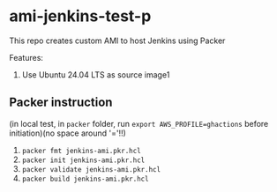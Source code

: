 # ami-jenkins-test-p

This repo creates custom AMI to host Jenkins using Packer

Features:

1. Use Ubuntu 24.04 LTS as source image1

## Packer instruction

(in local test, in `packer` folder, run `export AWS_PROFILE=ghactions` before initiation)(no space around '='!!)

1. `packer fmt jenkins-ami.pkr.hcl`
2. `packer init jenkins-ami.pkr.hcl`
3. `packer validate jenkins-ami.pkr.hcl`                                                            
4. `packer build jenkins-ami.pkr.hcl`  

